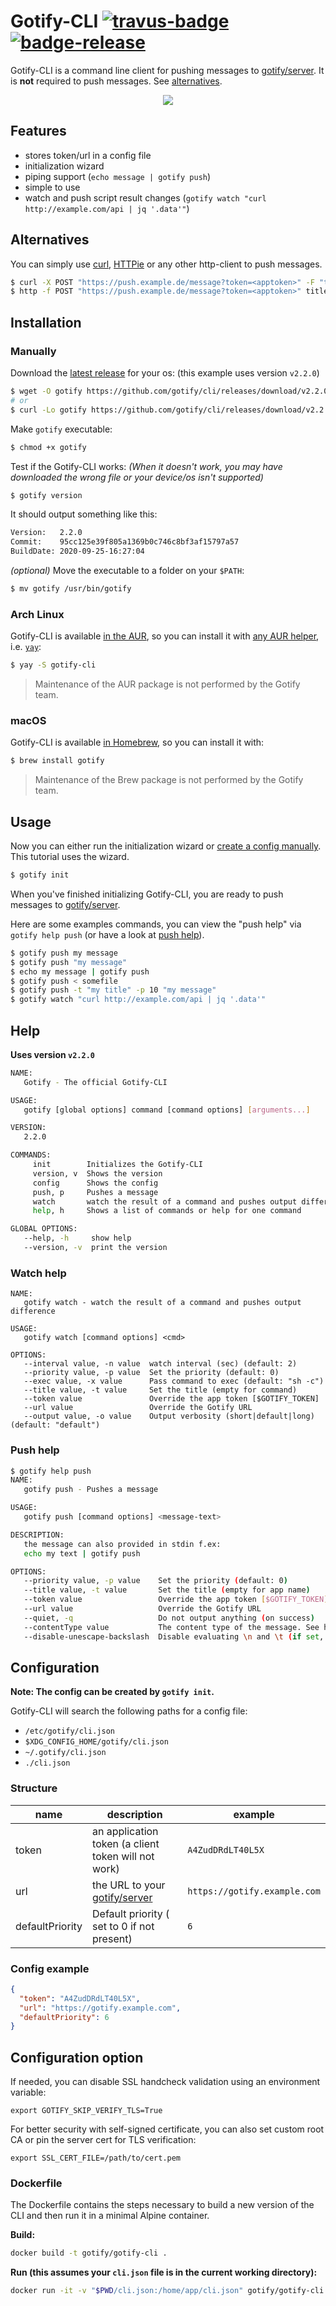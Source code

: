 # Gotify-CLI [![travus-badge][travis-badge]][travis] [![badge-release][badge-release]][release]

Gotify-CLI is a command line client for pushing messages to [gotify/server][gotify/server]. It is **not** required to push messages. See [alternatives](#alternatives).

<p align="center">
    <img src="gotify_cli.gif"/>
</p>

## Features

* stores token/url in a config file
* initialization wizard
* piping support (`echo message | gotify push`)
* simple to use
* watch and push script result changes (`gotify watch "curl http://example.com/api | jq '.data'"`)

## Alternatives

You can simply use [curl](https://curl.haxx.se/), [HTTPie](https://httpie.org/) or any other http-client to push messages.

```bash
$ curl -X POST "https://push.example.de/message?token=<apptoken>" -F "title=my title" -F "message=my message"
$ http -f POST "https://push.example.de/message?token=<apptoken>" title="my title" message="my message"
```

## Installation

### Manually

Download the [latest release][release] for your os: (this example uses version `v2.2.0`)

```bash
$ wget -O gotify https://github.com/gotify/cli/releases/download/v2.2.0/gotify-cli-linux-amd64
# or
$ curl -Lo gotify https://github.com/gotify/cli/releases/download/v2.2.0/gotify-cli-linux-amd64
```

Make `gotify` executable:

```bash
$ chmod +x gotify
```

Test if the Gotify-CLI works: *(When it doesn't work, you may have downloaded the wrong file or your device/os isn't supported)*

```bash
$ gotify version
```

It should output something like this:

```bash
Version:   2.2.0
Commit:    95cc125e39f805a1369b0c746c8bf3af15797a57
BuildDate: 2020-09-25-16:27:04
```

*(optional)* Move the executable to a folder on your `$PATH`:

```bash
$ mv gotify /usr/bin/gotify
```

### Arch Linux

Gotify-CLI is available [in the AUR][AUR], so you can install it with
[any AUR helper][AUR-helpers], i.e. [`yay`][yay]:

```bash
$ yay -S gotify-cli
```

> Maintenance of the AUR package is not performed by the Gotify team.

### macOS

Gotify-CLI is available [in Homebrew][brew], so you can install it with:

```bash
$ brew install gotify
```

> Maintenance of the Brew package is not performed by the Gotify team.

## Usage

Now you can either run the initialization wizard or [create a config manually](#Configuration). This tutorial uses the wizard.
```bash
$ gotify init
```
When you've finished initializing Gotify-CLI, you are ready to push messages to [gotify/server][gotify/server].

Here are some examples commands, you can view the "push help" via `gotify help push` (or have a look at [push help](#push-help)).
```bash
$ gotify push my message
$ gotify push "my message"
$ echo my message | gotify push
$ gotify push < somefile
$ gotify push -t "my title" -p 10 "my message"
$ gotify watch "curl http://example.com/api | jq '.data'"
```

## Help

**Uses version `v2.2.0`**

```bash
NAME:
   Gotify - The official Gotify-CLI

USAGE:
   gotify [global options] command [command options] [arguments...]

VERSION:
   2.2.0

COMMANDS:
     init        Initializes the Gotify-CLI
     version, v  Shows the version
     config      Shows the config
     push, p     Pushes a message
     watch       watch the result of a command and pushes output difference
     help, h     Shows a list of commands or help for one command

GLOBAL OPTIONS:
   --help, -h     show help
   --version, -v  print the version
```

### Watch help

```
NAME:
   gotify watch - watch the result of a command and pushes output difference

USAGE:
   gotify watch [command options] <cmd>

OPTIONS:
   --interval value, -n value  watch interval (sec) (default: 2)
   --priority value, -p value  Set the priority (default: 0)
   --exec value, -x value      Pass command to exec (default: "sh -c")
   --title value, -t value     Set the title (empty for command)
   --token value               Override the app token [$GOTIFY_TOKEN]
   --url value                 Override the Gotify URL
   --output value, -o value    Output verbosity (short|default|long) (default: "default")
```

### Push help

```bash
$ gotify help push
NAME:
   gotify push - Pushes a message

USAGE:
   gotify push [command options] <message-text>

DESCRIPTION:
   the message can also provided in stdin f.ex:
   echo my text | gotify push

OPTIONS:
   --priority value, -p value    Set the priority (default: 0)
   --title value, -t value       Set the title (empty for app name)
   --token value                 Override the app token [$GOTIFY_TOKEN]
   --url value                   Override the Gotify URL
   --quiet, -q                   Do not output anything (on success)
   --contentType value           The content type of the message. See https://gotify.net/docs/msgextras#client-display
   --disable-unescape-backslash  Disable evaluating \n and \t (if set, \n and \t will be seen as a string)
```

## Configuration

**Note: The config can be created by `gotify init`.**

Gotify-CLI will search the following paths for a config file:
* `/etc/gotify/cli.json`
* `$XDG_CONFIG_HOME/gotify/cli.json`
* `~/.gotify/cli.json`
* `./cli.json`

### Structure

| name  | description | example |
| ----- | ----------- | ------- |
| token | an application token (a client token will not work) | `A4ZudDRdLT40L5X` |
| url   | the URL to your [gotify/server][gotify/server]      | `https://gotify.example.com` |
| defaultPriority   | Default priority ( set to 0 if not present)       | `6` |

### Config example

```json
{
  "token": "A4ZudDRdLT40L5X",
  "url": "https://gotify.example.com",
  "defaultPriority": 6
}
```

## Configuration option

If needed, you can disable SSL handcheck validation using an environment variable:
```
export GOTIFY_SKIP_VERIFY_TLS=True
```

For better security with self-signed certificate, you can also set custom root CA or pin the server cert for TLS verification:
```
export SSL_CERT_FILE=/path/to/cert.pem
```


### Dockerfile
The Dockerfile contains the steps necessary to build a new version of the CLI and then run it in
a minimal Alpine container.

**Build:**

```bash
docker build -t gotify/gotify-cli .
```

**Run (this assumes your `cli.json` file is in the current working directory):**

```bash
docker run -it -v "$PWD/cli.json:/home/app/cli.json" gotify/gotify-cli:latest push -p 5 "Test from Gotify CLI"
```

 [gotify/server]: https://github.com/gotify/server
 [travis-badge]: https://app.travis-ci.com/gotify/cli.svg?branch=master
 [travis]: https://app.travis-ci.com/gotify/cli
 [badge-release]: https://img.shields.io/github/release/gotify/cli.svg
 [release]: https://github.com/gotify/cli/releases/latest
 [AUR]: https://aur.archlinux.org/packages/gotify-cli
 [AUR-helpers]: https://wiki.archlinux.org/title/AUR_helpers
 [yay]: https://aur.archlinux.org/packages/yay/
 [brew]: https://brew.sh

